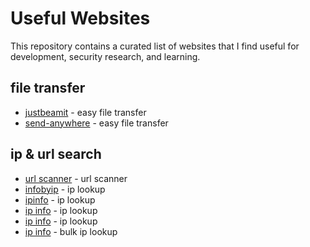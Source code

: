 # Useful Websites

This repository contains a curated list of websites that I find useful for development, security research, and learning.

## file transfer
- [justbeamit](https://justbeamit.com/) - easy file transfer
- [send-anywhere](https://send-anywhere.com/[) - easy file transfer

## ip & url search 
- [url scanner](urlscan.io/[) - url scanner
- [infobyip](https://www.infobyip.com/[) - ip lookup
- [ipinfo](ipinfo.io/[) - ip lookup
- [ip info](https://iplocation.io/[) - ip lookup
- [ip info](https://dronebl.org/lookup[) - ip lookup
- [ip info](https://app.ipapi.co/bulk/[) - bulk ip lookup 
